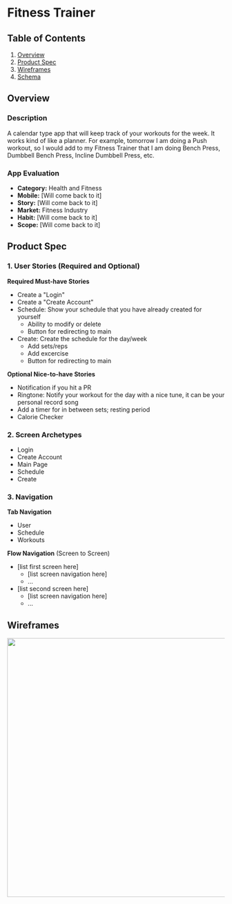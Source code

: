 # Fitness Trainer

## Table of Contents
1. [Overview](#Overview)
1. [Product Spec](#Product-Spec)
1. [Wireframes](#Wireframes)
2. [Schema](#Schema)

## Overview
### Description
A calendar type app that will keep track of your workouts for the week. It works kind of like a planner. For example, tomorrow I am doing a Push workout, so I would add to my Fitness Trainer that I am doing Bench Press, Dumbbell Bench Press, Incline Dumbbell Press, etc. 

### App Evaluation

- **Category:** Health and Fitness
- **Mobile:** [Will come back to it]
- **Story:** [Will come back to it]
- **Market:** Fitness Industry
- **Habit:** [Will come back to it]
- **Scope:** [Will come back to it]

## Product Spec

### 1. User Stories (Required and Optional)

**Required Must-have Stories**

* Create a "Login"
* Create a "Create Account"
* Schedule: Show your schedule that you have already created for yourself
    * Ability to modify or delete
    * Button for redirecting to main
* Create: Create the schedule for the day/week
    * Add sets/reps
    * Add excercise
    * Button for redirecting to main
    

**Optional Nice-to-have Stories**

* Notification if you hit a PR
* Ringtone: Notify your workout for the day with a nice tune, it can be your personal record song
* Add a timer for in between sets; resting period
* Calorie Checker



### 2. Screen Archetypes

* Login
* Create Account
* Main Page
* Schedule
* Create



### 3. Navigation

**Tab Navigation**

* User
* Schedule
* Workouts

**Flow Navigation** (Screen to Screen)

* [list first screen here]
   * [list screen navigation here]
   * ...
* [list second screen here]
   * [list screen navigation here]
   * ...

## Wireframes
<img src="https://i.imgur.com/VD9J5qx.jpg" width=600>
